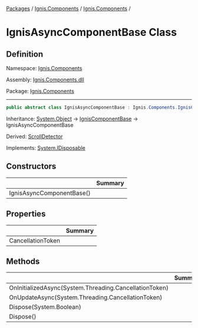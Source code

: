 [Packages](../../README.md) / [Ignis.Components](../README.md) / [Ignis.Components](README.md) /

# IgnisAsyncComponentBase Class

## Definition

Namespace: [Ignis.Components](README.md)

Assembly: [Ignis.Components.dll](../README.md)

Package: [Ignis.Components](https://www.nuget.org/packages/Ignis.Components)

---

```csharp
public abstract class IgnisAsyncComponentBase : Ignis.Components.IgnisComponentBase, System.IDisposable
```

Inheritance: [System.Object](https://learn.microsoft.com/en-us/dotnet/api/System.Object) → [IgnisComponentBase](Ignis.Components.IgnisComponentBase.md) → IgnisAsyncComponentBase

Derived: [ScrollDetector](../../Ignis.Components.Web/Ignis.Components.Web/Ignis.Components.Web.ScrollDetector.md)

Implements: [System.IDisposable](https://learn.microsoft.com/en-us/dotnet/api/System.IDisposable)

## Constructors

|                           | Summary |
| ------------------------- | ------- |
| IgnisAsyncComponentBase() |         |

## Properties

|                   | Summary |
| ----------------- | ------- |
| CancellationToken |         |

## Methods

|                                                        | Summary |
| ------------------------------------------------------ | ------- |
| OnInitializedAsync(System.Threading.CancellationToken) |         |
| OnUpdateAsync(System.Threading.CancellationToken)      |         |
| Dispose(System.Boolean)                                |         |
| Dispose()                                              |         |
